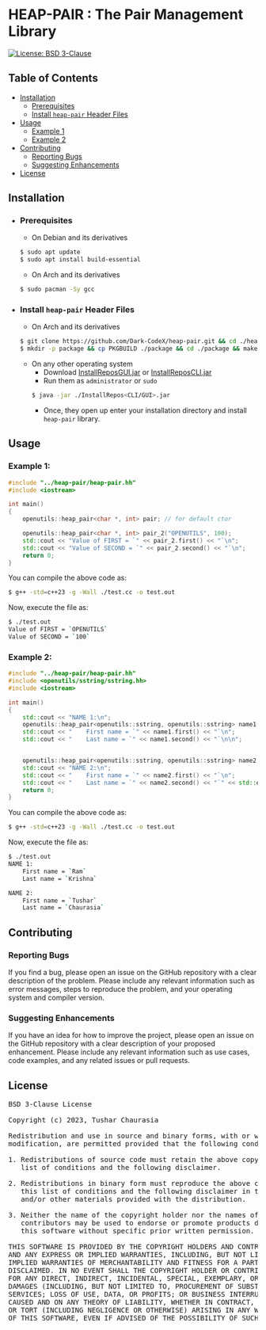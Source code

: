 # HEAP-PAIR : The Pair Management Library

[![License: BSD 3-Clause](https://img.shields.io/badge/License-BSD%203--Clause-orange.svg)](https://opensource.org/licenses/BSD-3-Clause)

## Table of Contents

- [Installation](#installation)
    - [Prerequisites](#prerequisites)
    - [Install `heap-pair` Header Files](#install-heap-pair-header-files)
- [Usage](#usage)
    - [Example 1](#example-1)
    - [Example 2](#example-2)
- [Contributing](#contributing)
    - [Reporting Bugs](#reporting-bugs)
    - [Suggesting Enhancements](#suggesting-enhancements)
- [License](#license)

## Installation

- ### Prerequisites
    - On Debian and its derivatives
    ```bash
    $ sudo apt update
    $ sudo apt install build-essential
    ```
    - On Arch and its derivatives
    ```bash
    $ sudo pacman -Sy gcc
    ```
- ### Install `heap-pair` Header Files
    - On Arch and its derivatives
    ```bash
    $ git clone https://github.com/Dark-CodeX/heap-pair.git && cd ./heap-pair
    $ mkdir -p package && cp PKGBUILD ./package && cd ./package && makepkg -si
    ```
    - On any other operating system
         - Download [InstallReposGUI.jar](https://github.com/Dark-CodeX/InstallRepos/releases/download/v1.1.0/InstallReposGUI.jar) or [InstallReposCLI.jar](https://github.com/Dark-CodeX/InstallRepos/releases/download/v1.1.0/InstallReposCLI.jar)
         - Run them as `administrator` or `sudo`
         ```bash
         $ java -jar ./InstallRepos<CLI/GUI>.jar
         ```
         - Once, they open up enter your installation directory and install `heap-pair` library.

## Usage

### Example 1:
```cpp
#include "../heap-pair/heap-pair.hh"
#include <iostream>

int main()
{
    openutils::heap_pair<char *, int> pair; // for default ctor

    openutils::heap_pair<char *, int> pair_2("OPENUTILS", 100);
    std::cout << "Value of FIRST = `" << pair_2.first() << "`\n";
    std::cout << "Value of SECOND = `" << pair_2.second() << "`\n";
    return 0;
}
```

You can compile the above code as:
```bash
$ g++ -std=c++23 -g -Wall ./test.cc -o test.out
```

Now, execute the file as:
```bash
$ ./test.out
Value of FIRST = `OPENUTILS`
Value of SECOND = `100`
```

### Example 2:
```cpp
#include "../heap-pair/heap-pair.hh"
#include <openutils/sstring/sstring.hh>
#include <iostream>

int main()
{
    std::cout << "NAME 1:\n";
    openutils::heap_pair<openutils::sstring, openutils::sstring> name1("Ram", "Krishna"); 
    std::cout << "    First name = `" << name1.first() << "`\n";
    std::cout << "    Last name = `" << name1.second() << "`\n\n";


    openutils::heap_pair<openutils::sstring, openutils::sstring> name2 = openutils::heap_pair<openutils::sstring, openutils::sstring>::make_heap_pair("Tushar", "Chaurasia");
    std::cout << "NAME 2:\n";
    std::cout << "    First name = `" << name2.first() << "`\n";
    std::cout << "    Last name = `" << name2.second() << "`" << std::endl;
    return 0;
}
```

You can compile the above code as:
```bash
$ g++ -std=c++23 -g -Wall ./test.cc -o test.out
```

Now, execute the file as:
```bash
$ ./test.out
NAME 1:
    First name = `Ram`
    Last name = `Krishna`

NAME 2:
    First name = `Tushar`
    Last name = `Chaurasia`
```

## Contributing

### Reporting Bugs

If you find a bug, please open an issue on the GitHub repository with a clear description of the problem. Please include any relevant information such as error messages, steps to reproduce the problem, and your operating system and compiler version.

### Suggesting Enhancements

If you have an idea for how to improve the project, please open an issue on the GitHub repository with a clear description of your proposed enhancement. Please include any relevant information such as use cases, code examples, and any related issues or pull requests.

## License

<pre>
BSD 3-Clause License

Copyright (c) 2023, Tushar Chaurasia

Redistribution and use in source and binary forms, with or without
modification, are permitted provided that the following conditions are met:

1. Redistributions of source code must retain the above copyright notice, this
   list of conditions and the following disclaimer.

2. Redistributions in binary form must reproduce the above copyright notice,
   this list of conditions and the following disclaimer in the documentation
   and/or other materials provided with the distribution.

3. Neither the name of the copyright holder nor the names of its
   contributors may be used to endorse or promote products derived from
   this software without specific prior written permission.

THIS SOFTWARE IS PROVIDED BY THE COPYRIGHT HOLDERS AND CONTRIBUTORS "AS IS"
AND ANY EXPRESS OR IMPLIED WARRANTIES, INCLUDING, BUT NOT LIMITED TO, THE
IMPLIED WARRANTIES OF MERCHANTABILITY AND FITNESS FOR A PARTICULAR PURPOSE ARE
DISCLAIMED. IN NO EVENT SHALL THE COPYRIGHT HOLDER OR CONTRIBUTORS BE LIABLE
FOR ANY DIRECT, INDIRECT, INCIDENTAL, SPECIAL, EXEMPLARY, OR CONSEQUENTIAL
DAMAGES (INCLUDING, BUT NOT LIMITED TO, PROCUREMENT OF SUBSTITUTE GOODS OR
SERVICES; LOSS OF USE, DATA, OR PROFITS; OR BUSINESS INTERRUPTION) HOWEVER
CAUSED AND ON ANY THEORY OF LIABILITY, WHETHER IN CONTRACT, STRICT LIABILITY,
OR TORT (INCLUDING NEGLIGENCE OR OTHERWISE) ARISING IN ANY WAY OUT OF THE USE
OF THIS SOFTWARE, EVEN IF ADVISED OF THE POSSIBILITY OF SUCH DAMAGE.
</pre>